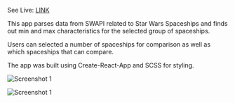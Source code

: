 See Live: [LINK](https://konstantinkrumin.github.io/sw-spaceships/)

This app parses data from SWAPI related to Star Wars Spaceships and finds out min and max characteristics for the selected group of spaceships.

Users can selected a number of spaceships for comparison as well as which spaceships that can compare.

The app was built using Create-React-App and SCSS for styling.

![Screenshot 1]('./src/images/screenapp1.JPG)

![Screenshot 1]('./src/images/screenapp2.JPG)
